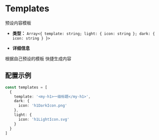 # Templates

预设内容模板

- **类型：** `Array<{ template: string; light: { icon: string }; dark: { icon: string } }>`

- **详细信息**

根据自己预设的模板 快捷生成内容

## 配置示例

```ts
const templates = [
  {
    template: '<my-h1>一级标题</my-h1>',
    dark: {
      icon: 'h1DarkIcon.png'
    },
    light: {
      icon: 'h1LightIcon.svg'
    }
  }
]
```
